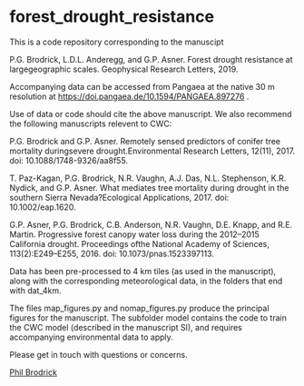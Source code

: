 # forest_drought_resistance

This is a code repository corresponding to the manuscipt

P.G. Brodrick, L.D.L. Anderegg, and G.P. Asner. Forest drought resistance at largegeographic scales. Geophysical Research Letters, 2019.

Accompanying data can be accessed from Pangaea at the native 30 m resolution at https://doi.pangaea.de/10.1594/PANGAEA.897276 .

Use of data or code should cite the above manuscript.  We also recommend the following manuscripts relevent to CWC:

P.G. Brodrick and G.P. Asner. Remotely sensed predictors of conifer tree mortality duringsevere drought.Environmental Research Letters, 12(11), 2017. doi: 10.1088/1748-9326/aa8f55.

T. Paz-Kagan, P.G. Brodrick, N.R. Vaughn, A.J. Das, N.L. Stephenson, K.R. Nydick, and G.P. Asner. What mediates tree mortality during drought in the southern Sierra Nevada?Ecological Applications, 2017. doi: 10.1002/eap.1620.

G.P. Asner, P.G. Brodrick, C.B. Anderson, N.R. Vaughn, D.E. Knapp, and R.E. Martin. Progressive forest canopy water loss during the 2012–2015 California drought. Proceedings ofthe National Academy of Sciences, 113(2):E249–E255, 2016. doi: 10.1073/pnas.1523397113.

Data has been pre-processed to 4 km tiles (as used in the manuscript), along with the corresponding meteorological data, in the folders that end with dat_4km.

The files map_figures.py and nomap_figures.py produce the principal figures for the manuscript. The subfolder model contains the code to train the CWC model (described in the manuscript SI), and requires accompanying environmental data to apply.

Please get in touch with questions or concerns.

[Phil Brodrick](https://www.philbrodrick.com)
